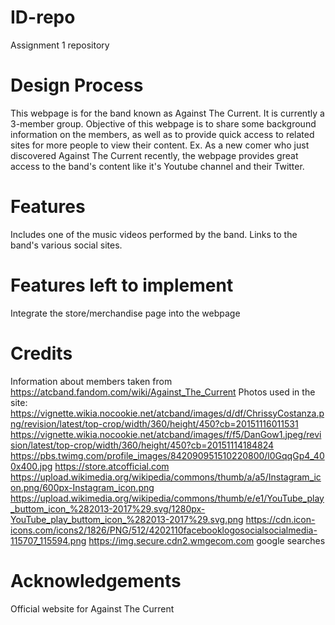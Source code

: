 # ID-repo
Assignment 1 repository

# Design Process
This webpage is for the band known as Against The Current. It is currently a 3-member group. Objective of this webpage is to share some background information on the members, as well as to provide quick access to related sites for more people to view their content.
Ex. As a new comer who just discovered Against The Current recently, the webpage provides great access to the band's content like it's Youtube channel and their Twitter.

# Features
Includes one of the music videos performed by the band.
Links to the band's various social sites.

# Features left to implement
Integrate the store/merchandise page into the webpage

# Credits
Information about members taken from https://atcband.fandom.com/wiki/Against_The_Current
Photos used in the site: https://vignette.wikia.nocookie.net/atcband/images/d/df/ChrissyCostanza.png/revision/latest/top-crop/width/360/height/450?cb=20151116011531
                         https://vignette.wikia.nocookie.net/atcband/images/f/f5/DanGow1.jpeg/revision/latest/top-crop/width/360/height/450?cb=20151114184824
                         https://pbs.twimg.com/profile_images/842090951510220800/l0GqqGp4_400x400.jpg
                         https://store.atcofficial.com
                         https://upload.wikimedia.org/wikipedia/commons/thumb/a/a5/Instagram_icon.png/600px-Instagram_icon.png
                         https://upload.wikimedia.org/wikipedia/commons/thumb/e/e1/YouTube_play_buttom_icon_%282013-2017%29.svg/1280px-YouTube_play_buttom_icon_%282013-2017%29.svg.png
                         https://cdn.icon-icons.com/icons2/1826/PNG/512/4202110facebooklogosocialsocialmedia-115707_115594.png
                         https://img.secure.cdn2.wmgecom.com
                         google searches
                        
# Acknowledgements
Official website for Against The Current
